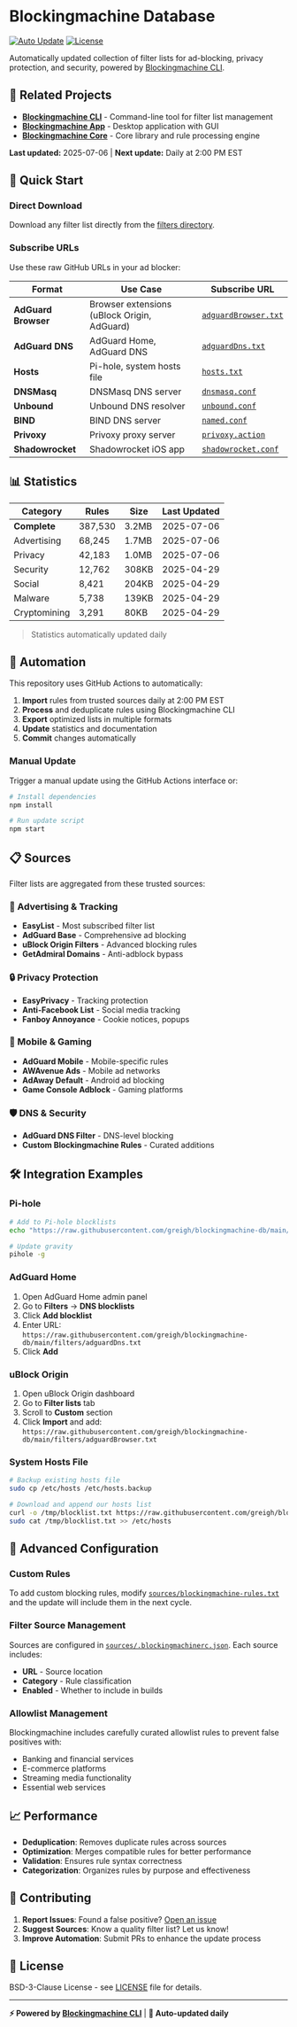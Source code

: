 # Blockingmachine Database

[![Auto Update](https://github.com/greigh/blockingmachine-db/actions/workflows/update-filters.yml/badge.svg)](https://github.com/greigh/blockingmachine-db/actions/workflows/update-filters.yml)
[![License](https://img.shields.io/badge/license-BSD--3--Clause-blue.svg)](LICENSE)

Automatically updated collection of filter lists for ad-blocking, privacy protection, and security, powered by [Blockingmachine CLI](https://github.com/greigh/blockingmachine-cli).

## 🔗 Related Projects

- **[Blockingmachine CLI](https://github.com/greigh/blockingmachine-cli)** - Command-line tool for filter list management
- **[Blockingmachine App](https://github.com/greigh/blockingmachine)** - Desktop application with GUI
- **[Blockingmachine Core](https://github.com/greigh/blockingmachine-core)** - Core library and rule processing engine

**Last updated:** 2025-07-06 | **Next update:** Daily at 2:00 PM EST

## 🚀 Quick Start

### Direct Download

Download any filter list directly from the [filters directory](./filters/).

### Subscribe URLs

Use these raw GitHub URLs in your ad blocker:

| Format | Use Case | Subscribe URL |
|--------|----------|---------------|
| **AdGuard Browser** | Browser extensions (uBlock Origin, AdGuard) | [`adguardBrowser.txt`](https://raw.githubusercontent.com/greigh/blockingmachine-db/main/filters/adguardBrowser.txt) |
| **AdGuard DNS** | AdGuard Home, AdGuard DNS | [`adguardDns.txt`](https://raw.githubusercontent.com/greigh/blockingmachine-db/main/filters/adguardDns.txt) |
| **Hosts** | Pi-hole, system hosts file | [`hosts.txt`](https://raw.githubusercontent.com/greigh/blockingmachine-db/main/filters/hosts.txt) |
| **DNSMasq** | DNSMasq DNS server | [`dnsmasq.conf`](https://raw.githubusercontent.com/greigh/blockingmachine-db/main/filters/dnsmasq.conf) |
| **Unbound** | Unbound DNS resolver | [`unbound.conf`](https://raw.githubusercontent.com/greigh/blockingmachine-db/main/filters/unbound.conf) |
| **BIND** | BIND DNS server | [`named.conf`](https://raw.githubusercontent.com/greigh/blockingmachine-db/main/filters/named.conf) |
| **Privoxy** | Privoxy proxy server | [`privoxy.action`](https://raw.githubusercontent.com/greigh/blockingmachine-db/main/filters/privoxy.action) |
| **Shadowrocket** | Shadowrocket iOS app | [`shadowrocket.conf`](https://raw.githubusercontent.com/greigh/blockingmachine-db/main/filters/shadowrocket.conf) |

## 📊 Statistics

| Category | Rules | Size | Last Updated |
|----------|-------|------|--------------|
| **Complete** | 387,530 | 3.2MB | 2025-07-06 |
| Advertising | 68,245 | 1.7MB | 2025-07-06 |
| Privacy | 42,183 | 1.0MB | 2025-07-06 |
| Security | 12,762 | 308KB | 2025-04-29 |
| Social | 8,421 | 204KB | 2025-04-29 |
| Malware | 5,738 | 139KB | 2025-04-29 |
| Cryptomining | 3,291 | 80KB | 2025-04-29 |

> Statistics automatically updated daily

## 🔄 Automation

This repository uses GitHub Actions to automatically:

1. **Import** rules from trusted sources daily at 2:00 PM EST
2. **Process** and deduplicate rules using Blockingmachine CLI  
3. **Export** optimized lists in multiple formats
4. **Update** statistics and documentation
5. **Commit** changes automatically

### Manual Update

Trigger a manual update using the GitHub Actions interface or:

```bash
# Install dependencies
npm install

# Run update script
npm start
```

## 📋 Sources

Filter lists are aggregated from these trusted sources:

### 🎯 Advertising & Tracking

- **EasyList** - Most subscribed filter list
- **AdGuard Base** - Comprehensive ad blocking
- **uBlock Origin Filters** - Advanced blocking rules
- **GetAdmiral Domains** - Anti-adblock bypass

### 🔒 Privacy Protection

- **EasyPrivacy** - Tracking protection
- **Anti-Facebook List** - Social media tracking
- **Fanboy Annoyance** - Cookie notices, popups

### 📱 Mobile & Gaming

- **AdGuard Mobile** - Mobile-specific rules
- **AWAvenue Ads** - Mobile ad networks
- **AdAway Default** - Android ad blocking
- **Game Console Adblock** - Gaming platforms

### 🛡️ DNS & Security

- **AdGuard DNS Filter** - DNS-level blocking
- **Custom Blockingmachine Rules** - Curated additions

## 🛠️ Integration Examples

### Pi-hole

```bash
# Add to Pi-hole blocklists
echo "https://raw.githubusercontent.com/greigh/blockingmachine-db/main/filters/hosts.txt" | sudo tee -a /etc/pihole/adlists.list

# Update gravity
pihole -g
```

### AdGuard Home

1. Open AdGuard Home admin panel
2. Go to **Filters** → **DNS blocklists**  
3. Click **Add blocklist**
4. Enter URL: `https://raw.githubusercontent.com/greigh/blockingmachine-db/main/filters/adguardDns.txt`
5. Click **Add**

### uBlock Origin

1. Open uBlock Origin dashboard
2. Go to **Filter lists** tab
3. Scroll to **Custom** section
4. Click **Import** and add: `https://raw.githubusercontent.com/greigh/blockingmachine-db/main/filters/adguardBrowser.txt`

### System Hosts File

```bash
# Backup existing hosts file
sudo cp /etc/hosts /etc/hosts.backup

# Download and append our hosts list
curl -o /tmp/blocklist.txt https://raw.githubusercontent.com/greigh/blockingmachine-db/main/filters/hosts.txt
sudo cat /tmp/blocklist.txt >> /etc/hosts
```

## 🔧 Advanced Configuration

### Custom Rules

To add custom blocking rules, modify [`sources/blockingmachine-rules.txt`](./sources/blockingmachine-rules.txt) and the update will include them in the next cycle.

### Filter Source Management

Sources are configured in [`sources/.blockingmachinerc.json`](./sources/.blockingmachinerc.json). Each source includes:

- **URL** - Source location
- **Category** - Rule classification  
- **Enabled** - Whether to include in builds

### Allowlist Management

Blockingmachine includes carefully curated allowlist rules to prevent false positives with:

- Banking and financial services
- E-commerce platforms  
- Streaming media functionality
- Essential web services

## 📈 Performance

- **Deduplication**: Removes duplicate rules across sources
- **Optimization**: Merges compatible rules for better performance  
- **Validation**: Ensures rule syntax correctness
- **Categorization**: Organizes rules by purpose and effectiveness

## 🤝 Contributing

1. **Report Issues**: Found a false positive? [Open an issue](https://github.com/greigh/blockingmachine-db/issues)
2. **Suggest Sources**: Know a quality filter list? Let us know!
3. **Improve Automation**: Submit PRs to enhance the update process

## 📜 License

BSD-3-Clause License - see [LICENSE](LICENSE) file for details.

---

**⚡ Powered by [Blockingmachine CLI](https://github.com/greigh/blockingmachine-cli)** | **🤖 Auto-updated daily**

